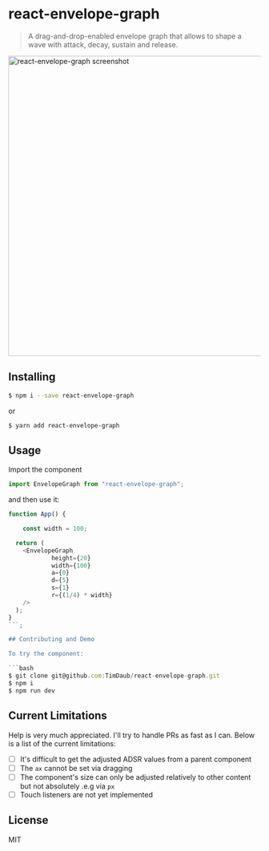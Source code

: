 # react-envelope-graph

> A drag-and-drop-enabled envelope graph that allows to shape a wave with
> attack, decay, sustain and release.

<a href="https://github.com/TimDaub/react-envelope-graph"><img width="600"
src="/demo/react-envelope-graph.gif" alt="react-envelope-graph screenshot" /></a>

## Installing

```bash
$ npm i --save react-envelope-graph
```

or

```bash
$ yarn add react-envelope-graph
```

## Usage

Import the component

```js
import EnvelopeGraph from "react-envelope-graph";
```

and then use it:

```js
function App() {

	const width = 100;

  return (
    <EnvelopeGraph
			height={20}
			width={100}
			a={0}
			d={5}
			s={1}
			r={(1/4) * width}
    />
  );
}
```;

## Contributing and Demo

To try the component:

```bash
$ git clone git@github.com:TimDaub/react-envelope-graph.git
$ npm i
$ npm run dev
```

## Current Limitations

Help is very much appreciated. I'll try to handle PRs as fast as I can. Below
is a list of the current limitations:

- [ ] It's difficult to get the adjusted ADSR values from a parent component
- [ ] The `ax` cannot be set via dragging
- [ ] The component's size can only be adjusted relatively to other content but
not absolutely .e.g via `px`
- [ ] Touch listeners are not yet implemented

## License

MIT
